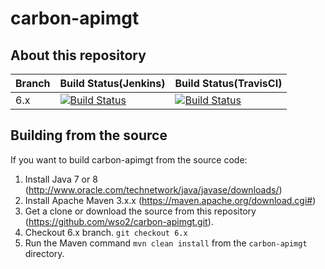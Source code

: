 # carbon-apimgt


## About this repository

|  Branch | Build Status(Jenkins) | Build Status(TravisCI) |
| :------------ |:------------- |:-------------
| 6.x      | [![Build Status](https://wso2.org/jenkins/job/platform-builds/job/carbon-apimgt_6.x/badge/icon)](https://wso2.org/jenkins/view/platform/job/platform-builds/job/carbon-apimgt_6.x/) | [![Build Status](https://travis-ci.org/wso2/carbon-apimgt.svg?branch=6.x)](https://travis-ci.org/wso2/carbon-apimgt) |

## Building from the source

If you want to build carbon-apimgt from the source code:

1. Install Java 7 or 8 (http://www.oracle.com/technetwork/java/javase/downloads/)
1. Install Apache Maven 3.x.x (https://maven.apache.org/download.cgi#)
1. Get a clone or download the source from this repository (https://github.com/wso2/carbon-apimgt.git).
1. Checkout 6.x branch. ``git checkout 6.x``
1. Run the Maven command ``mvn clean install`` from the ``carbon-apimgt`` directory.